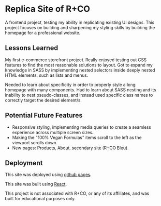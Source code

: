 # Replica Site of R+CO
A frontend project, testing my ability in replicating existing UI designs. This project focuses on building and sharpening my styling skills by building the homepage for a professional website.
## Lessons Learned
My first e-commerce storefront project. Really enjoyed testing out CSS features to find the most reasonable solutions to layout. Got to expand my knowledge in SASS by implementing nested selectors inside deeply nested HTML elements, such as lists and menus.

Needed to learn about specificity in order to properly style a long homepage with many components. Had to learn about SASS nesting and its inability to nest pseudo-classes, and instead used specific class names to correctly target the desired element/s.
## Potential Future Features
- Responsive styling, implementing media queries to create a seamless experience across multiple screen sizes.
- Making the "100% Vegan Formulas" items scroll to the left as the viewport scrolls down.
- New pages: Products, About, secondary site (R+CO Bleu).
## Deployment
This site was deployed using [github pages](https://pages.github.com/).

This site was built using [React](https://reactjs.org/).

This project is not associated with R+CO, or any of its affiliates, and was built for educational purposes only.
